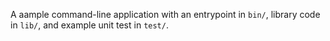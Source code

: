 A aample command-line application with an entrypoint in `bin/`, library code in `lib/`, and example unit test in `test/`.
